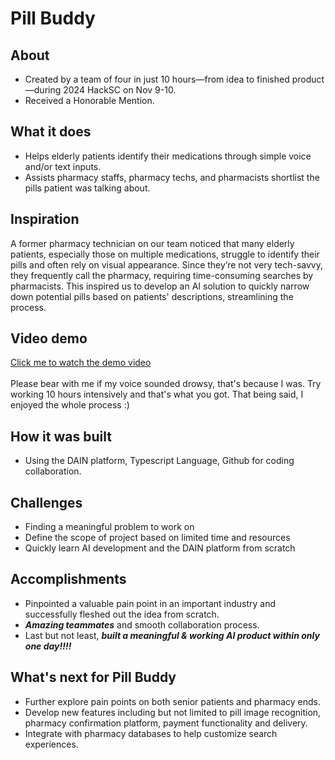 # Pill Buddy
## About
- Created by a team of four in just 10 hours—from idea to finished product—during 2024 HackSC on Nov 9-10.
- Received a Honorable Mention.

## What it does
- Helps elderly patients identify their medications through simple voice and/or text inputs.
- Assists pharmacy staffs, pharmacy techs, and pharmacists shortlist the pills patient was talking about.

## Inspiration
A former pharmacy technician on our team noticed that many elderly patients, especially those on multiple medications, struggle to identify their pills and often rely on visual appearance. Since they’re not very tech-savvy, they frequently call the pharmacy, requiring time-consuming searches by pharmacists. This inspired us to develop an AI solution to quickly narrow down potential pills based on patients' descriptions, streamlining the process.

## Video demo
[Click me to watch the demo video](https://www.youtube.com/watch?v=JZBk3cQkZDA) <br><br>
Please bear with me if my voice sounded drowsy, that's because I was. Try working 10 hours intensively and that's what you got. That being said, I enjoyed the whole process :)

## How it was built

- Using the DAIN platform, Typescript Language, Github for coding collaboration.

## Challenges

- Finding a meaningful problem to work on
- Define the scope of project based on limited time and resources
- Quickly learn AI development and the DAIN platform from scratch

## Accomplishments

- Pinpointed a valuable pain point in an important industry and successfully fleshed out the idea from scratch.
- _**Amazing teammates**_ and smooth collaboration process.
- Last but not least, _**built a meaningful & working AI product within only one day!!!!**_

## What's next for Pill Buddy

- Further explore pain points on both senior patients and pharmacy ends.
- Develop new features including but not limited to pill image recognition, pharmacy confirmation platform, payment functionality and delivery.
- Integrate with pharmacy databases to help customize search experiences.
